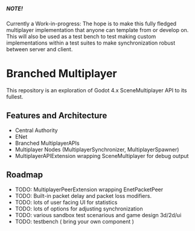##### NOTE!
Currently a Work-in-progress: The hope is to make this fully fledged multiplayer implementation that anyone can template from or develop on.
This will also be used as a test bench to test making custom implementations within a test suites to make synchronization robust between server and client.

# Branched Multiplayer
This repository is an exploration of Godot 4.x SceneMultiplayer API to its fullest.


## Features and Architecture
- Central Authority
- ENet
- Branched MultiplayerAPIs
- Multiplayer Nodes (MultiplayerSynchronizer, MultiplayerSpawner)
- MultiplayerAPIExtension wrapping SceneMultiplayer for debug output

## Roadmap
- TODO: MultiplayerPeerExtension wrapping EnetPacketPeer
- TODO: Built-in packet delay and packet loss modifiers.
- TODO: lots of user facing UI for statistics
- TODO: lots of options for adjusting synchronization
- TODO: various sandbox test scenarious and game design 3d/2d/ui
- TODO: testbench ( bring your own component )
